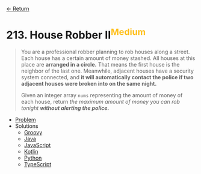 [&larr; Return](https://hanggrian.github.io/grind-leetcode/)

# 213. House Robber II<sup style="color: rgb(255, 192, 30);">Medium</sup>

> You are a professional robber planning to rob houses along a street. Each
  house has a certain amount of money stashed. All houses at this place are
  **arranged in a circle.** That means the first house is the neighbor of the
  last one. Meanwhile, adjacent houses have a security system connected, and
  **it will automatically contact the police if two adjacent houses were broken
  into on the same night.**
>
> Given an integer array `nums` representing the amount of money of each house,
  return _the maximum amount of money you can rob tonight **without alerting the
  police.**_

- [Problem](https://leetcode.com/problems/house-robber-ii/)
- Solutions
  - [Groovy](https://github.com/hanggrian/grind-leetcode/blob/main/groovy/src/main/groovy/problems201_300/HouseRobber2.groovy)
  - [Java](https://github.com/hanggrian/grind-leetcode/blob/main/java/src/main/java/problems201_300/HouseRobber2.java)
  - [JavaScript](https://github.com/hanggrian/grind-leetcode/blob/main/javascript/src/problems201_300/house-robber-ii.js)
  - [Kotlin](https://github.com/hanggrian/grind-leetcode/blob/main/kotlin/src/main/kotlin/problems201_300/HouseRobber2.kt)
  - [Python](https://github.com/hanggrian/grind-leetcode/blob/main/python/src/problems201_300/house_robber_ii.py)
  - [TypeScript](https://github.com/hanggrian/grind-leetcode/blob/main/typescript/src/problems201_300/house-robber-ii.ts)
